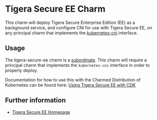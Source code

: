 # Tigera Secure EE Charm

This charm will deploy Tigera Secure Enterprise Edition (EE) as a background
service, and configure CNI for use with Tigera Secure EE, on any principal
charm that implements the [kubernetes-cni][] interface.

[kubernetes-cni]: https://github.com/juju-solutions/interface-kubernetes-cni

## Usage

The tigera-secure-ee charm is a [subordinate][]. This charm will require a
principal charm that implements the `kubernetes-cni` interface in order to
properly deploy.

[subordinate]: https://docs.jujucharms.com/2.4/en/authors-subordinate-applications

Documentation for how to use this with the Charmed Distribution of Kubernetes
can be found here: [Using Tigera Secure EE with CDK][]

[Using Tigera Secure EE with CDK]: https://github.com/juju-solutions/bundle-canonical-kubernetes/wiki/Using-Tigera-Secure-EE-with-CDK

## Further information

- [Tigera Secure EE Homepage](https://www.tigera.io/tigera-secure-ee/)
